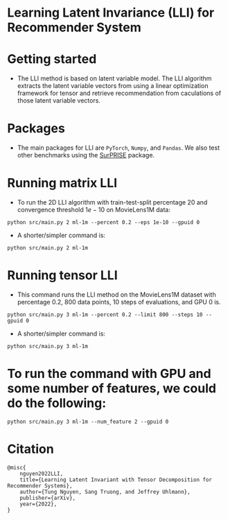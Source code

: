 # Learning Latent Invariance (LLI) for Recommender System

# Getting started

* The LLI method is based on latent variable model. The LLI algorithm extracts the latent variable vectors from using a linear optimization framework for tensor and retrieve recommendation from caculations of those latent variable vectors.

# Packages

* The main packages for LLI are ```PyTorch```, ```Numpy```, and ```Pandas```. We also test other benchmarks using the [SurPRISE](http://surpriselib.com) package.
# Running matrix LLI

* To run the 2D LLI algorithm with train-test-split percentage $20%$ and convergence threshold $1e-10$ on MovieLens1M data:

```python src/main.py 2 ml-1m --percent 0.2 --eps 1e-10 --gpuid 0```

* A shorter/simpler command is:

```python src/main.py 2 ml-1m```

# Running tensor LLI

* This command runs the LLI method on the MovieLens1M dataset with percentage $0.2$, $800$ data points, $10$ steps of evaluations, and GPU 0 is.

```python src/main.py 3 ml-1m --percent 0.2 --limit 800 --steps 10 --gpuid 0```

* A shorter/simpler command is:

```python src/main.py 3 ml-1m```


# To run the command with GPU and some number of features, we could do the following:

```python src/main.py 3 ml-1m --num_feature 2 --gpuid 0```

# Citation
```
@misc{
    nguyen2022LLI,
    title={Learning Latent Invariant with Tensor Decomposition for Recommender Systems},
    author={Tung Nguyen, Sang Truong, and Jeffrey Uhlmann},
    publisher={arXiv},
    year={2022},
}
```
